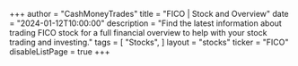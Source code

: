 +++
author = "CashMoneyTrades"
title = "FICO | Stock and Overview"
date = "2024-01-12T10:00:00"
description = "Find the latest information about trading FICO stock for a full financial overview to help with your stock trading and investing."
tags = [
   "Stocks",
]
layout = "stocks"
ticker = "FICO"
disableListPage = true
+++
